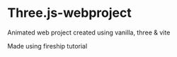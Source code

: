 # Three.js-webproject
Animated web project created using vanilla, three &amp; vite

Made using fireship tutorial
